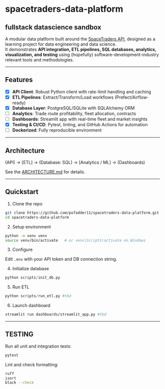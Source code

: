 
# spacetraders-data-platform
fullstack datascience sandbox
----------------------------

A modular data platform built around the [SpaceTraders API](https://spacetraders.io/), designed as a learning project for data engineering and data science.  
It demonstrates **API integration, ETL pipelines, SQL databases, analytics, visualization, and testing** using (hopefully) software-development-industry relevant tools and methodologies.

---

## Features
- [x] **API Client**: Robust Python client with rate-limit handling and caching
- [x] **ETL Pipelines**: Extract/Transform/Load workflows (Prefect/Airflow-ready)
- [x] **Database Layer**: PostgreSQL/SQLite with SQLAlchemy ORM
- [ ] **Analytics**: Trade route profitability, fleet allocation, contracts
- [ ] **Dashboards**: Streamlit app with real-time fleet and market insights
- [x] **Testing & CI/CD**: Pytest, linting, and GitHub Actions for automation
- [ ] **Dockerized**: Fully reproducible environment

---

## Architecture

(API) → [ETL] → (Database: SQL) → [Analytics / ML] → (Dashboards)

See the [ARCHITECTURE.md](ARCHITECTURE.md) for details.

---

## Quickstart

1. Clone the repo

```bash
git clone https://github.com/pofadder11/spacetraders-data-platform.git
cd spacetraders-data-platform
````

2. Setup environment

```bash
python -m venv venv
source venv/bin/activate   # or venv\Scripts\activate on Windows
```

3. Configure

Edit `.env` with your API token and DB connection string.

4. Initialize database

```python
python scripts/init_db.py
```

5. Run ETL

```python
python scripts/run_etl.py #tbd
```

6. Launch dashboard

```bash
streamlit run dashboards/streamlit_app.py #tbd
```

---

## TESTING

Run all unit and integration tests:

```bash
pytest
```

Lint and check formatting:

```bash
ruff
isort
black --check
```
